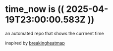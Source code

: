 # time_now is (( 2025-04-19T23:00:00.583Z ))

an automated repo that shows the currnent time

inspired by [breakingheatmap](https://github.com/breakingheatmap/breakingheatmap)